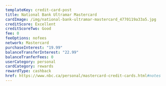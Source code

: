 ```yaml
---
templateKey: credit-card-post
title: National Bank Ultramar Mastercard
cardImage: /img/national-bank-ultramar-mastercard_4770119a33a5.jpg
creditScore: Excellent
creditScoreTwo: Good
fee: 0
feeOptions: nofees
network: Mastercard
purchaseInterest: "19.99"
balanceTransferInterest: "22.99"
balanceTranferFees: 0
userCategory: personal
cardCategory: rewards
rewardType: cashback
href: https://www.nbc.ca/personal/mastercard-credit-cards.html#notes
---
```

